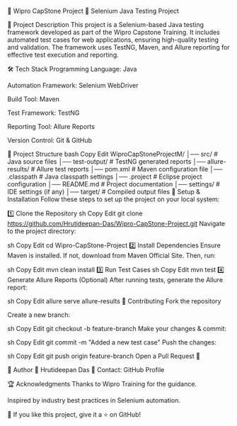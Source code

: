 📌 Wipro CapStone Project
🚀 Selenium Java Testing Project


📜 Project Description
This project is a Selenium-based Java testing framework developed as part of the Wipro Capstone Training. It includes automated test cases for web applications, ensuring high-quality testing and validation. The framework uses TestNG, Maven, and Allure reporting for effective test execution and reporting.

🛠 Tech Stack
Programming Language: Java

Automation Framework: Selenium WebDriver

Build Tool: Maven

Test Framework: TestNG

Reporting Tool: Allure Reports

Version Control: Git & GitHub

📂 Project Structure
bash
Copy
Edit
WiproCapStoneProjectM/
│── src/                    # Java source files
│── test-output/             # TestNG generated reports
│── allure-results/          # Allure test reports
│── pom.xml                  # Maven configuration file
│── .classpath               # Java classpath settings
│── .project                 # Eclipse project configuration
│── README.md                # Project documentation
│── settings/                # IDE settings (if any)
│── target/                  # Compiled output files
🚀 Setup & Installation
Follow these steps to set up the project on your local system:

1️⃣ Clone the Repository
sh
Copy
Edit
git clone https://github.com/Hrutideepan-Das/Wipro-CapStone-Project.git
Navigate to the project directory:

sh
Copy
Edit
cd Wipro-CapStone-Project
2️⃣ Install Dependencies
Ensure Maven is installed. If not, download from Maven Official Site.
Then, run:

sh
Copy
Edit
mvn clean install
3️⃣ Run Test Cases
sh
Copy
Edit
mvn test
4️⃣ Generate Allure Reports (Optional)
After running tests, generate the Allure report:

sh
Copy
Edit
allure serve allure-results
📝 Contributing
Fork the repository

Create a new branch:

sh
Copy
Edit
git checkout -b feature-branch
Make your changes & commit:

sh
Copy
Edit
git commit -m "Added a new test case"
Push the changes:

sh
Copy
Edit
git push origin feature-branch
Open a Pull Request 🚀

📌 Author
👤 Hrutideepan Das
📧 Contact: GitHub Profile

🏆 Acknowledgments
Thanks to Wipro Training for the guidance.

Inspired by industry best practices in Selenium automation.

🌟 If you like this project, give it a ⭐ on GitHub!